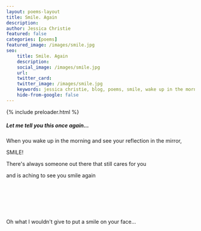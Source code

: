 ```yaml
---
layout: poems-layout
title: Smile. Again
description: 
author: Jessica Christie
featured: false
categories: [poems]
featured_image: /images/smile.jpg
seo:
    title: Smile. Again
    description: 
    social_image: /images/smile.jpg
    url:
    twitter_card:
    twitter_image: /images/smile.jpg
    keywords: jessica christie, blog, poems, smile, wake up in the morning, reflection in the mirror, care
    hide-from-google: false
---
```


{% include preloader.html %}

##### Let me tell you this once again...

When you wake up in the morning and see your reflection in the mirror,

SMILE!

There's always someone out there that still cares for you

and is aching to see you smile again

&nbsp;

&nbsp;

&nbsp;

Oh what I wouldn't give to put a smile on your face...

&nbsp;

